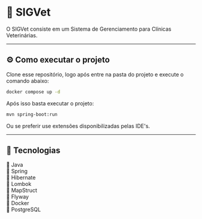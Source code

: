 # 🐾 SIGVet

O SIGVet consiste em um Sistema de Gerenciamento para Clínicas Veterinárias.

---

## ⚙️ Como executar o projeto

Clone esse repositório, logo após entre na pasta do projeto e execute o comando abaixo:

```bash
docker compose up -d
```

Após isso basta executar o projeto:

```bash
mvn spring-boot:run
```

Ou se preferir use extensões disponibilizadas pelas IDE's.

---

## 🔧 Tecnologias

🔸 Java  
🔸 Spring  
🔸 Hibernate  
🔸 Lombok  
🔸 MapStruct  
🔸 Flyway  
🔸 Docker  
🔸 PostgreSQL  
